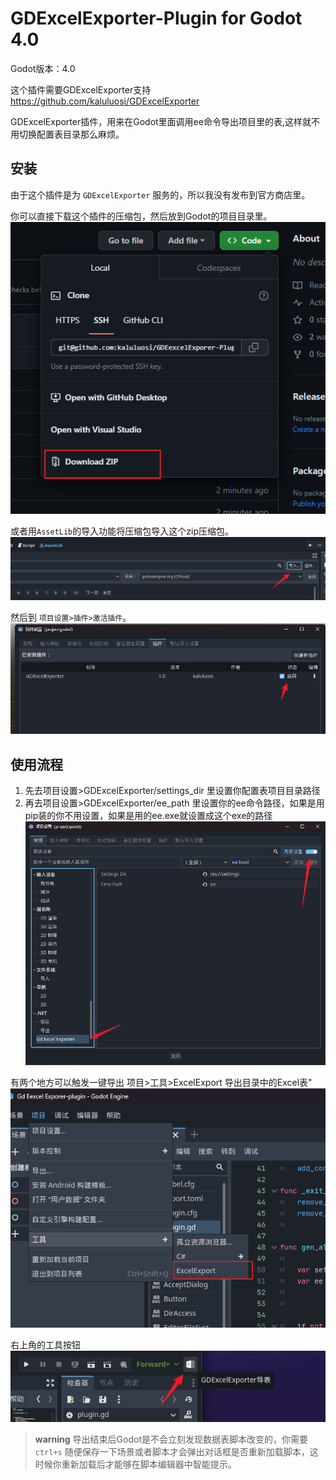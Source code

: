 # GDExcelExporter-Plugin for Godot 4.0

Godot版本：4.0

这个插件需要GDExcelExporter支持
https://github.com/kaluluosi/GDExcelExporter

GDExcelExporter插件，用来在Godot里面调用ee命令导出项目里的表,这样就不用切换配置表目录那么麻烦。

## 安装

由于这个插件是为 `GDExcelExporter` 服务的，所以我没有发布到官方商店里。

你可以直接下载这个插件的压缩包，然后放到Godot的项目目录里。
![下载压缩包](asset/2023-10-14-02-58-29.png)

或者用`AssetLib`的导入功能将压缩包导入这个zip压缩包。
![](asset/2023-10-14-03-00-11.png)

然后到 `项目设置>插件>激活插件`。
![](asset/2023-10-14-03-02-25.png)


## 使用流程

1. 先去项目设置>GDExcelExporter/settings_dir 里设置你配置表项目目录路径
2. 再去项目设置>GDExcelExporter/ee_path 里设置你的ee命令路径，如果是用pip装的你不用设置，如果是用的ee.exe就设置成这个exe的路径
![设置](asset/2023-10-14-02-46-36.png)


有两个地方可以触发一键导出
项目>工具>ExcelExport  导出目录中的Excel表"
![菜单](asset/2023-10-14-02-45-19.png)

右上角的工具按钮
![右上角按钮](asset/2023-10-14-02-46-02.png)


> **warning**
> 导出结束后Godot是不会立刻发现数据表脚本改变的，你需要 `ctrl+s` 随便保存一下场景或者脚本才会弹出对话框是否重新加载脚本，这时候你重新加载后才能够在脚本编辑器中智能提示。
